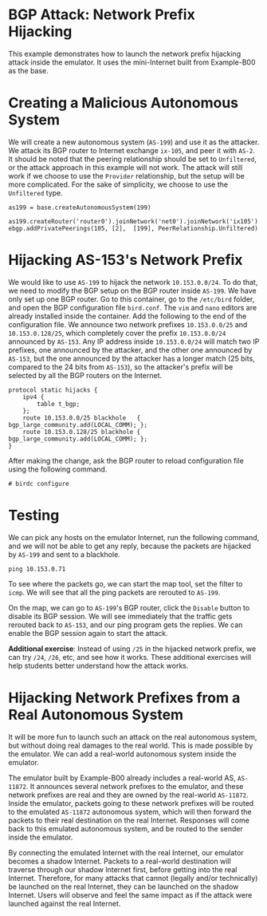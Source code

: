 # BGP Attack: Network Prefix Hijacking

This example demonstrates how to launch the network prefix hijacking
attack inside the emulator. It uses the mini-Internet built from 
Example-B00 as the base.


# Creating a Malicious Autonomous System

We will create a new autonomous system (`AS-199`) and use it as the 
attacker. We attack its BGP router to Internet exchange `ix-105`, and peer
it with `AS-2`. It should be noted that the peering relationship should 
be set to `Unfiltered`, or the attack approach in this example will not 
work. The attack will still work if we choose to use the `Provider` relationship, but
the setup will be more complicated. For the sake of simplicity, we 
choose to use the `Unfiltered` type.

```
as199 = base.createAutonomousSystem(199)

as199.createRouter('router0').joinNetwork('net0').joinNetwork('ix105')
ebgp.addPrivatePeerings(105, [2],  [199], PeerRelationship.Unfiltered)
```

# Hijacking AS-153's Network Prefix

We would like to use `AS-199` to hijack the network `10.153.0.0/24`. 
To do that, we need to modify the BGP setup on the BGP router inside
`AS-199`. We have only set up one BGP router. Go to this container,
go to the `/etc/bird` folder, and open the BGP configuration file `bird.conf`.
The `vim` and `nano` editors are already installed inside the container. 
Add the following to the end of the configuration file.
We announce two network prefixes `10.153.0.0/25` and `10.153.0.128/25`, which 
completely cover the prefix `10.153.0.0/24` announced by `AS-153`. 
Any IP address inside `10.153.0.0/24` will match two IP prefixes, one 
announced by the attacker, and the other one announced by 
`AS-153`, but the one announced by the attacker has a longer
match (25 bits, compared to the 24 bits from `AS-153`), so the 
attacker's prefix will be selected by all the BGP routers on
the Internet.


```
protocol static hijacks {
    ipv4 {
        table t_bgp;
    };
    route 10.153.0.0/25 blackhole   { bgp_large_community.add(LOCAL_COMM); };
    route 10.153.0.128/25 blackhole { bgp_large_community.add(LOCAL_COMM); };
}
```

After making the change, ask the BGP router to reload configuration file
using the following command.

```
# birdc configure
```


# Testing

We can pick any hosts on the emulator Internet, run the following command, 
and we will not be able to get any reply, because the packets are hijacked
by `AS-199` and sent to a blackhole.

```
ping 10.153.0.71
```

To see where the packets go, we can start the map tool, set the 
filter to `icmp`. We will see that all the ping packets are rerouted to
`AS-199`. 

On the map, we can go to `AS-199`'s BGP router, click the `Disable` button
to disable its BGP session. We will see immediately that the traffic 
gets rerouted back to `AS-153`, and our ping program gets the replies.
We can enable the BGP session again to start the attack. 


**Additional exercise**: Instead of using `/25` in the hijacked network prefix, 
we can try `/24`, `/26`, etc, and see how it works. These additional exercises
will help students better understand how the attack works.


# Hijacking Network Prefixes from a Real Autonomous System

It will be more fun to launch such an attack on the real autonomous system,
but without doing real damages to the real world. This is made possible 
by the emulator. We can add a real-world autonomous system inside the emulator.

The emulator built by Example-B00 already includes a real-world AS, `AS-11872`.
It announces several network prefixes to the emulator, and these network 
prefixes are real and they are owned by the real-world `AS-11872`. 
Inside the emulator, packets going to these network prefixes 
will be routed to the emulated `AS-11872` autonomous system, which
will then forward the packets to their real destination 
on the real Internet. Responses will come back to this emulated 
autonomous system, and be routed to the sender inside the emulator. 

By connecting the emulated Internet with the real Internet, our emulator
becomes a shadow Internet. Packets to a real-world destination will traverse
through our shadow Internet first, before getting into the real Internet. 
Therefore, for many attacks that cannot (legally and/or technically) 
be launched on the real Internet, they can be launched on the shadow
Internet. Users will observe and feel the same impact as if the attack 
were launched against the real Internet. 


